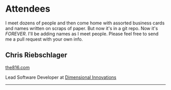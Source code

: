 # Attendees

I meet dozens of people and then come home with assorted business cards and names written on scraps of paper. But now it's in a git repo. Now it's *FOREVER*. I'll be adding names as I meet people. Please feel free to send me a pull request with your own info.

## Chris Riebschlager
[the816.com](http://the816.com)

Lead Software Developer at [Dimensional Innovations](http://dimin.com)

---
